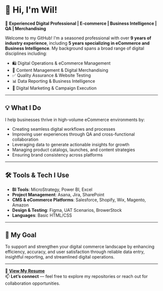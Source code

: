 # 👋 Hi, I'm Wil!

🎯 **Experienced Digital Professional | E-commerce | Business Intelligence | QA | Merchandising**

Welcome to my GitHub! I'm a seasoned professional with over **9 years of industry experience**, including **5 years specializing in eCommerce and Business Intelligence**. My background spans a broad range of digital disciplines including:

- 🛍️ Digital Operations & eCommerce Management  
- 🧩 Content Management & Digital Merchandising  
- ✅ Quality Assurance & Website Testing  
- 📊 Data Reporting & Business Intelligence  
- 📣 Digital Marketing & Campaign Execution  

---

## 💡 What I Do

I help businesses thrive in high-volume eCommerce environments by:

- Creating seamless digital workflows and processes  
- Improving user experiences through QA and cross-functional collaboration  
- Leveraging data to generate actionable insights for growth  
- Managing product catalogs, launches, and content strategies  
- Ensuring brand consistency across platforms  

---

## 🛠️ Tools & Tech I Use

- **BI Tools**: MicroStrategy, Power BI, Excel  
- **Project Management**: Asana, Jira, SharePoint  
- **CMS & eCommerce Platforms**: Salesforce, Shopify, Wix, Magento, Amazon 
- **Design & Testing**: Figma, UAT Scenarios, BrowerStock  
- **Languages**: Basic HTML/CSS 

---

## 🚀 My Goal

To support and strengthen your digital commerce landscape by enhancing efficiency, accuracy, and user satisfaction through reliable data entry, insightful reporting, and streamlined digital operations.

---

📄 **[View My Resume](./Wil_Resume.pdf)**  
📫 **Let’s connect** — feel free to explore my repositories or reach out for collaboration opportunities.

